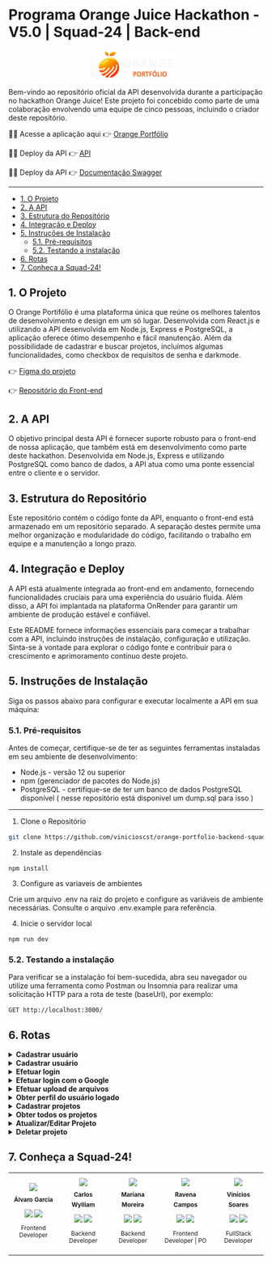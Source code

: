 # Programa Orange Juice Hackathon - V5.0 | Squad-24 | Back-end

<p align="center">
  <img alt="Favicon" width='30%' src="https://github.com/vinicioscst/orange-portfolio-frontend-squad24/blob/main/src/assets/logo.svg"  />
</p>


Bem-vindo ao repositório oficial da API desenvolvida durante a participação no hackathon Orange Juice! Este projeto foi concebido como parte de uma colaboração envolvendo uma equipe de cinco pessoas, incluindo o criador deste repositório.

👩‍💻 Acesse a aplicação aqui 👉 [Orange Portfólio](https://orange-portfolio-frontend-squad24.vercel.app/)

👩‍💻 Deploy da API 👉 [API](https://hackathon-squad24.onrender.com/)

👩‍💻 Deploy da API 👉 [Documentação Swagger](https://hackathon-squad24.onrender.com/api-docs/#/)

<hr>

- [1. O Projeto](#1-o-projeto)
- [2. A API](#2-a-api)
- [3. Estrutura do Repositório](#3-estrutura-do-repositório)
- [4. Integração e Deploy](#4-integração-e-deploy)
- [5. Instruções de Instalação](#5-instruções-de-instalação)
  - [5.1. Pré-requisitos](#51-pré-requisitos)
  - [5.2. Testando a instalação](#52-testando-a-instalação)
- [6. Rotas](#6-rotas)
- [7. Conheça a Squad-24!](#7-conheça-a-squad-24)

## 1. O Projeto

O Orange Portifólio é uma plataforma única que reúne os melhores talentos de desenvolvimento e design em um só lugar.
Desenvolvida com React.js e utilizando a API desenvolvida em Node.js, Express e PostgreSQL, a aplicação oferece ótimo desempenho e fácil manutenção.
Além da possibilidade de cadastrar e buscar projetos, incluímos algumas funcionalidades, como checkbox de requisitos de senha e darkmode.

  👉 [Figma do projeto](https://www.figma.com/file/utDx59m5Opz1lDSN1J4r9I/Desafio---Programa-de-Forma%C3%A7%C3%A3o-5.0?type=design&node-id=171-2351&mode=design&t=e2CL8emjA2XPacJ9-0)

  👉 [Repositório do Front-end](https://github.com/vinicioscst/orange-portfolio-frontend-squad24)

## 2. A API

O objetivo principal desta API é fornecer suporte robusto para o front-end de nossa aplicação, que também está em desenvolvimento como parte deste hackathon. Desenvolvida em Node.js, Express e utilizando PostgreSQL como banco de dados, a API atua como uma ponte essencial entre o cliente e o servidor.


## 3. Estrutura do Repositório
Este repositório contém o código fonte da API, enquanto o front-end está armazenado em um repositório separado. A separação destes permite uma melhor organização e modularidade do código, facilitando o trabalho em equipe e a manutenção a longo prazo.

## 4. Integração e Deploy
A API está atualmente integrada ao front-end em andamento, fornecendo funcionalidades cruciais para uma experiência do usuário fluida. Além disso, a API foi implantada na plataforma OnRender para garantir um ambiente de produção estável e confiável.

Este README fornece informações essenciais para começar a trabalhar com a API, incluindo instruções de instalação, configuração e utilização. Sinta-se à vontade para explorar o código fonte e contribuir para o crescimento e aprimoramento contínuo deste projeto.


## 5. Instruções de Instalação
Siga os passos abaixo para configurar e executar localmente a API em sua máquina:

### 5.1. Pré-requisitos
Antes de começar, certifique-se de ter as seguintes ferramentas instaladas em seu ambiente de desenvolvimento:
- Node.js - versão 12 ou superior
- npm (gerenciador de pacotes do Node.js)
- PostgreSQL - certifique-se de ter um banco de dados PostgreSQL disponível ( nesse repositório está disponivel um dump.sql para isso )
---
1. Clone o Repositório
```bash
git clone https://github.com/vinicioscst/orange-portfolio-backend-squad24.git cd orange-portfolio-backend-squad24
```

2. Instale as dependências
```
npm install
```

3. Configure as variaveis de ambientes

Crie um arquivo .env na raiz do projeto e configure as variáveis de ambiente necessárias. Consulte o arquivo .env.example para referência.

4. Inicie o servidor local
```
npm run dev
```

### 5.2. Testando a instalação 
Para verificar se a instalação foi bem-sucedida, abra seu navegador ou utilize uma ferramenta como Postman ou Insomnia para realizar uma solicitação HTTP para a rota de teste (baseUrl), por exemplo:
```
GET http://localhost:3000/
```

## 6. Rotas

<details>
<summary><b>Cadastrar usuário</b></summary>

#### `GET` `/`

Essa é a rota que será utilizada para testar a API.

Retorno:
```
{
	"mensagem": "O servidor está online."
}
```
</details>

<details>
<summary><b>Cadastrar usuário</b></summary>

#### `POST` `/user`

Essa é a rota que permite o usuário se cadastrar no sistema.

Critérios de aceite:

    - Validar se o e-mail e a senha estão corretos para o usuário em questão.
    - Gerar um token de autenticação para o usuário.
    - Confere se o e-mail já existe no sistema.
    - fullName, email, password são campos obrigatórios e precisam ser do tipo string.

</details>

<details>
<summary><b>Efetuar login</b></summary>

#### `POST` `/session`

Essa é a rota que será utilizada para o usuário cadastrado no sistema efetuar seu login.

Critérios de aceite:

    - Validar os campos obrigatórios: 
        - nome
        - email
        - senha
    - A senha deve ser criptografada utilizando algum algoritmo de criptografia confiável.
    - O campo e-mail no banco de dados deve ser único para cada registro, não permitindo dois usuários possuírem o mesmo e-mail.

</details>

<details>
<summary><b>Efetuar login com o Google</b></summary>

#### `POST` `/session/google`

Essa é a rota que será utilizada para o usuário efetuar login através de sua conta do Google.

Critérios de aceite:

    - Validar os campos obrigatórios: 
        - nome
        - email
        - senha
    - A senha deve ser criptografada utilizando algum algoritmo de criptografia confiável.
    - O campo e-mail no banco de dados deve ser único para cada registro, não permitindo dois usuários possuírem o mesmo e-mail.

</details>
<details>
<summary><b>Efetuar upload de arquivos</b></summary>

#### `POST` `/upload`

Essa é a rota que será utilizada pelo o front para efetuar o upload de imagens.

</details>
<details>
<summary><b>Obter perfil do usuário logado</b></summary>

#### `GET` `/user/profile`

Essa é a rota que será utilizada para obter todas as informações do usuário logado desde o seu perfil a projetos cadastrados em seu nome.

Exemplo de retorno:

```
{
	"userid": 4,
	"fullname": "Jose",
	"email": "Jose01@email.com",
	"profileimage": null,
	"isgoogleaccount": null,
	"projects": [
		{
			"id": 2,
			"title": "teste 02",
			"tags": "teste tags",
			"link": "teste link",
			"description": "teste",
			"image": null,
			"createddate": null
		}
	]
}
```

</details>
<details>
<summary><b>Cadastrar projetos</b></summary>

#### `POST` `/projects`

Essa é a rota que será utilizada para o usuário cadastrar o seu projeto.

Critérios de aceite:

    - Validar os campos obrigatórios: 
        - title
        - tags
    - Todos os campos devem ser do tipo string.

</details>
<details>
<summary><b>Obter todos os projetos</b></summary>

#### `GET` `/projects`

Essa é a rota que será utilizada para obter todos os projetos existentes no sistema.

Exemplo de retorno:

```
[
	{
		"id": 1,
		"title": "API REST",
		"tags": "Back-end, TDD",
		"link": null,
		"description": null,
		"image": null,
		"createddate": null,
		"userid": 1,
		"user": {
			"fullname": "Carlos Wylliam",
			"email": "carlos01@email.com",
			"profileImage": null,
			"isGoogleAccount": null
		}
	},
	{
		"id": 3,
		"title": "API REST 03",
		"tags": "Back-end, TDD",
		"link": null,
		"description": null,
		"image": null,
		"createddate": null,
		"userid": 1,
		"user": {
			"fullname": "Carlos Wylliam",
			"email": "carlos01@email.com",
			"profileImage": null,
			"isGoogleAccount": null
		}
	}
]
```

</details>
<details>
<summary><b>Atualizar/Editar Projeto</b></summary>

#### `PUT` `/projects/:id`

Essa é a rota que será utilizada pelo o usuário para atualizar/editar o seu projeto.

Critérios de aceite:

    - Validar os campos obrigatórios: 
        - title
        - tags
        - senha

</details>
<details>
<summary><b>Deletar projeto</b></summary>

#### `DELETE` `/projects/:id`

Essa é a rota que será utilizada para deletar algum projeto cadastrado no sistema pelo o seu id.

</details>

## 7. Conheça a Squad-24!

<table>
  <tr>
    <td align="center" style="padding: 10px;">    
      <img src="https://github.com/Alvarosig.png" width="250px"/>
       <br>
        <sub>
          <b>Álvaro Garcia</b>
          <p> <a target="_blank" href="https://www.linkedin.com/in/alvarosig" ><img src="https://img.icons8.com/color/38/000000/linkedin.png"/></a> <a target="_blank" href="https://github.com/Alvarosig"><img src="https://img.icons8.com/ios-glyphs/38/000000/github.png"/></a>
        </sub>
      </a>
  <p>Frontend Developer</p>
    </td>
    <td align="center" style="padding: 10px;">
       <img src="https://github.com/carlos-wylliam.png" width="250px"/>
      <br>
        <sub>
          <b>Carlos Wylliam</b>
          <p> <a target="_blank" href="https://www.linkedin.com/in/carlos-wylliam"><img src="https://img.icons8.com/color/38/000000/linkedin.png"/></a> <a target="_blank" href="https://github.com/carlos-wylliam"><img src="https://img.icons8.com/ios-glyphs/38/000000/github.png"/></a>
        </sub>
      </a>
  <p>Backend Developer</p>
    </td>
    <td align="center" style="padding: 10px;">
       <img src="https://github.com/mari-moreira.png" width="250px"/>
      <br>
        <sub>
          <b>Mariana Moreira</b>
          <p> <a target="_blank" href="https://www.linkedin.com/in/mariana-moreira-santos-39417828a/" ><img src="https://img.icons8.com/color/38/000000/linkedin.png"/></a> <a target="_blank" href="https://github.com/mari-moreira"><img src="https://img.icons8.com/ios-glyphs/38/000000/github.png"/></a>
        </sub>
      </a>
  <p>Backend Developer</p>
    </td>
     <td align="center" style="padding: 10px;">
      <img src="https://github.com/ravenascampos.png" width="250px"/>
   <br>
      <sub>
          <b>Ravena Campos</b>
          <p> <a target="_blank" href="https://www.linkedin.com/in/ravenascampos" ><img src="https://img.icons8.com/color/38/000000/linkedin.png"/></a> <a target="_blank" href="https://github.com/ravenascampos"><img src="https://img.icons8.com/ios-glyphs/38/000000/github.png"/></a>
        </sub>
      </a>
    <p>Frontend Developer | PO</p>
    </td>
    <td align="center" style="padding: 10px;">
      <img src="https://github.com/vinicioscst.png" width="250px"/>
        <br>
        <sub>
          <b>Vinícios Soares</b>
          <p> <a target="_blank" href="https://www.linkedin.com/in/vinicioscst" ><img src="https://img.icons8.com/color/38/000000/linkedin.png"/></a> <a target="_blank" href="https://github.com/vinicioscst"><img src="https://img.icons8.com/ios-glyphs/38/000000/github.png"/></a>
        </sub>
      </a>
      <p>FullStack Developer</p>
    </td>
